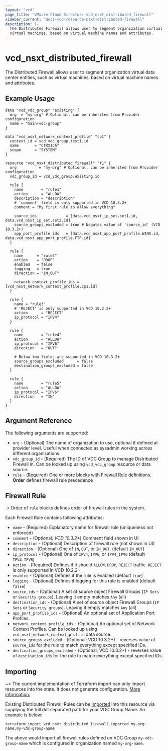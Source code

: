 ```yaml
---
layout: "vcd"
page_title: "VMware Cloud Director: vcd_nsxt_distributed_firewall"
sidebar_current: "docs-vcd-resource-nsxt-distributed-firewall"
description: |-
  The Distributed Firewall allows user to segment organization virtual data center entities, such as
  virtual machines, based on virtual machine names and attributes. 
---
```


# vcd\_nsxt\_distributed\_firewall

The Distributed Firewall allows user to segment organization virtual data center entities, such as
virtual machines, based on virtual machine names and attributes. 

## Example Usage

```hcl
data "vcd_vdc_group" "existing" {
  org  = "my-org" # Optional, can be inherited from Provider configuration
  name = "main-vdc-group"
}

data "vcd_nsxt_network_context_profile" "cp1" {
  context_id = vcd_vdc_group.test1.id
  name       = "CTRXICA"
  scope      = "SYSTEM"
}

resource "vcd_nsxt_distributed_firewall" "t1" {
  org          = "my-org" # Optional, can be inherited from Provider configuration
  vdc_group_id = vcd_vdc_group.existing.id

  rule {
    name        = "rule1"
    action      = "ALLOW"
    description = "description"
    # 'comment' field is only supported in VCD 10.3.2+
    comment = "My first rule to allow everything"

    source_ids             = [data.vcd_nsxt_ip_set.set1.id, data.vcd_nsxt_ip_set.set2.id]
    source_groups_excluded = true # Negates value of 'source_id' (VCD 10.3.2+)
    app_port_profile_ids   = [data.vcd_nsxt_app_port_profile.WINS.id, data.vcd_nsxt_app_port_profile.FTP.id]
  }

  rule {
    name      = "rule2"
    action    = "DROP"
    enabled   = false
    logging   = true
    direction = "IN_OUT"

    network_context_profile_ids = [vcd_nsxt_network_context_profile.cp1.id]
  }

  rule {
    name = "rule3"
    # 'REJECT' is only supported in VCD 10.2.2+
    action      = "REJECT"
    ip_protocol = "IPV4"
  }

  rule {
    name        = "rule4"
    action      = "ALLOW"
    ip_protocol = "IPV6"
    direction   = "OUT"

    # Below two fields are supported in VCD 10.3.2+
    source_groups_excluded      = false
    destination_groups_excluded = false
  }

  rule {
    name        = "rule5"
    action      = "ALLOW"
    ip_protocol = "IPV6"
    direction   = "IN"
  }
}
```

## Argument Reference

The following arguments are supported:

* `org` - (Optional) The name of organization to use, optional if defined at provider level. Useful
  when connected as sysadmin working across different organisations.
* `vdc_group_id` - (Required) The ID of VDC Group to manage Distributed Firewall in. Can be looked
  up using `vcd_vdc_group` resource or data source.
* `rule` - (Required) One or more blocks with [Firewall Rule](#firewall-rule) definitions. **Order**
  defines firewall rule precedence

<a id="firewall-rule"></a>
## Firewall Rule

-> Order of `rule` blocks defines order of firewall rules in the system.

Each Firewall Rule contains following attributes:

* `name` - (Required) Explanatory name for firewall rule (uniqueness not enforced)
* `comment` - (Optional; *VCD 10.3.2+*) Comment field shown in UI
* `description` - (Optional) Description of firewall rule (not shown in UI)
* `direction` - (Optional) One of `IN`, `OUT`, or `IN_OUT`. (default `IN_OUT`)
* `ip_protocol` - (Optional) One of `IPV4`,  `IPV6`, or `IPV4_IPV6` (default `IPV4_IPV6`)
* `action` - (Required) Defines if it should `ALLOW`, `DROP`, `REJECT` traffic. `REJECT` is only
  supported in VCD 10.2.2+
* `enabled` - (Optional) Defines if the rule is enabled (default `true`)
* `logging` - (Optional) Defines if logging for this rule is enabled (default `false`)
* `source_ids` - (Optional) A set of source object Firewall Groups (`IP Sets` or `Security groups`).
Leaving it empty matches `Any` (all)
* `destination_ids` - (Optional) A set of source object Firewall Groups (`IP Sets` or `Security
groups`). Leaving it empty matches `Any` (all)
* `app_port_profile_ids` - (Optional) An optional set of Application Port Profiles.
* `network_context_profile_ids` - (Optional) An optional set of Network Context Profiles. Can be
  looked up using `vcd_nsxt_network_context_profile` data source.
* `source_groups_excluded` - (Optional; VCD 10.3.2+) - reverses value of `source_ids` for the rule to
  match everything except specified IDs.
* `destination_groups_excluded` - (Optional; VCD 10.3.2+) - reverses value of `destination_ids` for
  the rule to match everything except specified IDs.

## Importing

~> The current implementation of Terraform import can only import resources into the state.
It does not generate configuration. [More information.](https://www.terraform.io/docs/import/)

Existing Distributed Firewall Rules can be [imported][docs-import] into this resource via supplying
the full dot separated path for your VDC Group Name. An example is below:

[docs-import]: https://www.terraform.io/docs/import/

```
terraform import vcd_nsxt_distributed_firewall.imported my-org-name.my-vdc-group-name
```

The above would import all firewall rules defined on VDC Group `my-vdc-group-name` which is
configured in organization named `my-org-name`.